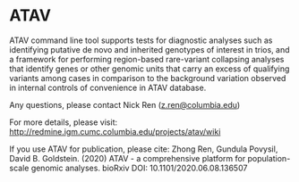 # ATAV

ATAV command line tool supports tests for diagnostic analyses such as identifying putative de novo and inherited genotypes of interest in trios, and a framework for performing region-based rare-variant collapsing analyses that identify genes or other genomic units that carry an excess of qualifying variants among cases in comparison to the background variation observed in internal controls of convenience in ATAV database.

Any questions, please contact Nick Ren (z.ren@columbia.edu)

For more details, please visit:
http://redmine.igm.cumc.columbia.edu/projects/atav/wiki

If you use ATAV for publication, please cite:
Zhong Ren, Gundula Povysil, David B. Goldstein. (2020) ATAV - a comprehensive platform for population-scale genomic analyses. bioRxiv DOI: 10.1101/2020.06.08.136507
